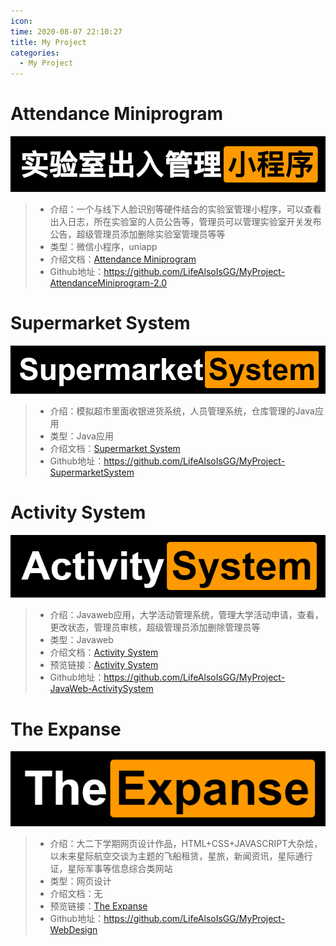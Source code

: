 ```yaml
---
icon: 
time: 2020-08-07 22:10:27
title: My Project
categories: 
  - My Project
---
```





 

 

# Attendance Miniprogram



 [![](./images/My-Project/attendance_miniprogram.png)](MyProject-AttendanceMiniprogram.md)





> - 介绍：一个与线下人脸识别等硬件结合的实验室管理小程序，可以查看出入日志，所在实验室的人员公告等，管理员可以管理实验室开关发布公告，超级管理员添加删除实验室管理员等等
> - 类型：微信小程序，uniapp
> - 介绍文档：[Attendance Miniprogram](MyProject-AttendanceMiniprogram.md)
> - Github地址：https://github.com/LifeAlsoIsGG/MyProject-AttendanceMiniprogram-2.0

 

 

 

 

# Supermarket System

 

[![](./images/My-Project/supermarket_system.png)](MyProject-SupermarketSystem.md)





> - 介绍：模拟超市里面收银进货系统，人员管理系统，仓库管理的Java应用
> - 类型：Java应用
> - 介绍文档：[Supermarket System](MyProject-SupermarketSystem.md)
> - Github地址：https://github.com/LifeAlsoIsGG/MyProject-SupermarketSystem

 

 

 

 

# Activity System

 

[![](./images/My-Project/activity_system.png)](MyProject-JavaWeb-ActivitySystem.md)





> - 介绍：Javaweb应用，大学活动管理系统，管理大学活动申请，查看，更改状态，管理员审核，超级管理员添加删除管理员等
> - 类型：Javaweb
> - 介绍文档：[Activity System](MyProject-JavaWeb-ActivitySystem.md)
> - 预览链接：[Activity System](https://activitysystem.lifeisgg.online/)
> - Github地址：https://github.com/LifeAlsoIsGG/MyProject-JavaWeb-ActivitySystem

 

 

 

 

# The Expanse

 

[![](./images/My-Project/the_expanse.png)](https://expanse.lifeisgg.online/)





> - 介绍：大二下学期网页设计作品，HTML+CSS+JAVASCRIPT大杂烩，以未来星际航空交谈为主题的飞船租赁，星旅，新闻资讯，星际通行证，星际军事等信息综合类网站
> - 类型：网页设计
> - 介绍文档：无
> - 预览链接：[The Expanse](https://expanse.lifeisgg.online/)
> - Github地址：https://github.com/LifeAlsoIsGG/MyProject-WebDesign





